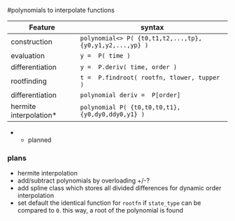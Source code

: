 #polynomials to interpolate functions

| Feature               | syntax                                                  |
|-----------------------|-------------------------------------------------------- | 
| construction          | `polynomial<> P( {t0,t1,t2,...,tp}, {y0,y1,y2,...,yp} )`|
| evaluation            | `y =  P( time )`                                        |
| differentiation       | `y =  P.deriv( time, order )`                           |
| rootfinding           | `t =  P.findroot( rootfn, tlower, tupper )`             |
| differentiation       | `polynomial deriv =  P[order]`                          |
| hermite interpolation*| `polynomial P( {t0,t0,t0,t1}, {y0,dy0,ddy0,y1} )`       |

* * planned

### plans
* hermite interpolation
* add/subtract polynomials by overloading +/-?
* add spline class which stores all divided differences for dynamic order interpolation
* set default the identical function for `rootfn` if `state_type` can be compared to `0`. this way, a root
  of the polynomial is found